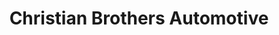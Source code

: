 ---
title: "Christian Brothers Automotive"
url: /aurora/christian-brothers-automotive-east-aurora-parkway/
shop: car repair
---
